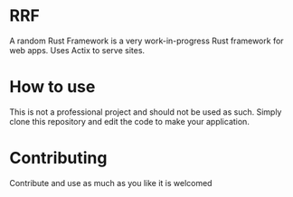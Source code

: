 # RRF
A random Rust Framework is a very work-in-progress Rust framework for web apps. Uses Actix to serve sites.

# How to use
This is not a professional project and should not be used as such. Simply clone this repository and edit the code to make your application.

# Contributing
Contribute and use as much as you like it is welcomed
